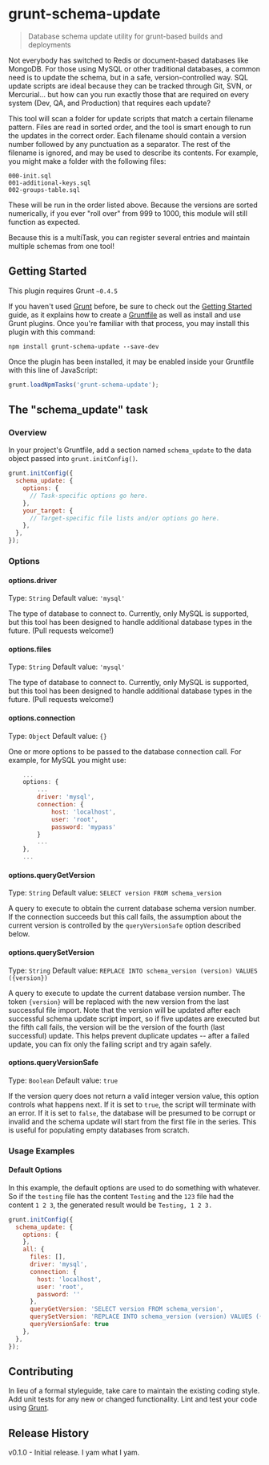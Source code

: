 # grunt-schema-update

> Database schema update utility for grunt-based builds and deployments

Not everybody has switched to Redis or document-based databases like MongoDB. For those using MySQL or other traditional
databases, a common need is to update the schema, but in a safe, version-controlled way. SQL update scripts are ideal
because they can be tracked through Git, SVN, or Mercurial... but how can you run exactly those that are required on
every system (Dev, QA, and Production) that requires each update?

This tool will scan a folder for update scripts that match a certain filename pattern. Files are read in sorted order,
and the tool is smart enough to run the updates in the correct order. Each filename should contain a version number
followed by any punctuation as a separator. The rest of the filename is ignored, and may be used to describe its
contents. For example, you might make a folder with the following files:

```shell
000-init.sql
001-additional-keys.sql
002-groups-table.sql
```

These will be run in the order listed above. Because the versions are sorted numerically, if you ever "roll over" from
999 to 1000, this module will still function as expected.

Because this is a multiTask, you can register several entries and maintain multiple schemas from one tool!

## Getting Started
This plugin requires Grunt `~0.4.5`

If you haven't used [Grunt](http://gruntjs.com/) before, be sure to check out the
[Getting Started](http://gruntjs.com/getting-started) guide, as it explains how to create a
[Gruntfile](http://gruntjs.com/sample-gruntfile) as well as install and use Grunt plugins. Once you're familiar with
 that process, you may install this plugin with this command:

```shell
npm install grunt-schema-update --save-dev
```

Once the plugin has been installed, it may be enabled inside your Gruntfile with this line of JavaScript:

```js
grunt.loadNpmTasks('grunt-schema-update');
```

## The "schema_update" task

### Overview
In your project's Gruntfile, add a section named `schema_update` to the data object passed into `grunt.initConfig()`.

```js
grunt.initConfig({
  schema_update: {
    options: {
      // Task-specific options go here.
    },
    your_target: {
      // Target-specific file lists and/or options go here.
    },
  },
});
```

### Options

#### options.driver
Type: `String`
Default value: `'mysql'`

The type of database to connect to. Currently, only MySQL is supported, but this tool has been designed to handle
additional database types in the future. (Pull requests welcome!)

#### options.files
Type: `String`
Default value: `'mysql'`

The type of database to connect to. Currently, only MySQL is supported, but this tool has been designed to handle
additional database types in the future. (Pull requests welcome!)

#### options.connection
Type: `Object`
Default value: `{}`

One or more options to be passed to the database connection call. For example, for MySQL you might use:

```js
    ...
    options: {
        ...
        driver: 'mysql',
        connection: {
            host: 'localhost',
            user: 'root',
            password: 'mypass'
        }
        ...
    },
    ...
```

#### options.queryGetVersion
Type: `String`
Default value: `SELECT version FROM schema_version`

A query to execute to obtain the current database schema version number. If the connection succeeds but this call
fails, the assumption about the current version is controlled by the `queryVersionSafe` option described below.

#### options.querySetVersion
Type: `String`
Default value: `REPLACE INTO schema_version (version) VALUES ({version})`

A query to execute to update the current database version number. The token `{version}` will be replaced with the new
version from the last successful file import. Note that the version will be updated after each successful schema
update script import, so if five updates are executed but the fifth call fails, the version will be the version of the
fourth (last successful) update. This helps prevent duplicate updates -- after a failed update, you can fix only the
failing script and try again safely.

#### options.queryVersionSafe
Type: `Boolean`
Default value: `true`

If the version query does not return a valid integer version value, this option controls what happens next. If it is
set to `true`, the script will terminate with an error. If it is set to `false`, the database will be presumed to be
corrupt or invalid and the schema update will start from the first file in the series. This is useful for populating
empty databases from scratch.

### Usage Examples

#### Default Options

In this example, the default options are used to do something with whatever. So if the `testing` file has the content
`Testing` and the `123` file had the content `1 2 3`, the generated result would be `Testing, 1 2 3.`

```js
grunt.initConfig({
  schema_update: {
    options: {
    },
    all: {
      files: [],
      driver: 'mysql',
      connection: {
        host: 'localhost',
        user: 'root',
        password: ''
      },
      queryGetVersion: 'SELECT version FROM schema_version',
      querySetVersion: 'REPLACE INTO schema_version (version) VALUES ({version})',
      queryVersionSafe: true
    },
  },
});
```

## Contributing
In lieu of a formal styleguide, take care to maintain the existing coding style. Add unit tests for any new or changed
 functionality. Lint and test your code using [Grunt](http://gruntjs.com/).

## Release History

v0.1.0 - Initial release. I yam what I yam.
